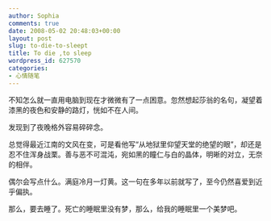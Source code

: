 ```yaml
---
author: Sophia
comments: true
date: 2008-05-02 20:48:03+00:00
layout: post
slug: to-die-to-sleept
title: To die ,to sleep
wordpress_id: 627570
categories:
- 心情随笔
---
```


不知怎么就一直用电脑到现在才微微有了一点困意。忽然想起莎翁的名句，凝望着漆黑的夜色和安静的路灯，恍如不在人间。

发现到了夜晚格外容易碎碎念。 

总觉得最近江南的文风在变，可是看他写“从地狱里仰望天堂的绝望的眼”，却还是忍不住浑身战栗。善与恶不可混沌，宛如黑的瞳仁与白的晶体，明晰的对立，无奈的相伴。 

偶尔会写点什么。满庭冷月一灯黄。这一句在多年以前就写了，至今仍然喜爱到近乎偏执。

那么，要去睡了。死亡的睡眠里没有梦，那么，给我的睡眠里一个美梦吧。 

 

